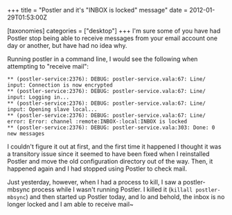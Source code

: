 +++
title = "Postler and it's \"INBOX is locked\" message"
date = 2012-01-29T01:53:00Z

[taxonomies]
categories = ["desktop"]
+++
I'm sure some of you have had Postler stop being able to receive messages from 
your email account one day or another, but have had no idea why.

Running postler in a command line, I would see the following when attempting to 
"receive mail":

	** (postler-service:2376): DEBUG: postler-service.vala:67: Line/ input: Connection is now encrypted
	** (postler-service:2376): DEBUG: postler-service.vala:67: Line/ input: Logging in...
	** (postler-service:2376): DEBUG: postler-service.vala:67: Line/ input: Opening slave local...
	** (postler-service:2376): DEBUG: postler-service.vala:67: Line/ error: Error: channel :remote:INBOX-:local:INBOX is locked
	** (postler-service:2376): DEBUG: postler-service.vala:303: Done: 0 new messages

I couldn't figure it out at first, and the first time it happened I thought it 
was a transitory issue since it seemed to have been fixed when I reinstalled 
Postler and move the old configuration directory out of the way. Then, it 
happened again and I had stopped using Postler to check mail.

Just yesterday, however, when I had a process to kill, I saw a postler-mbsync 
process while I wasn't running Postler. I killed it (`killall postler-mbsync`) 
and then started up Postler today, and lo and behold, the inbox is no longer 
locked and I am able to receive mail~
